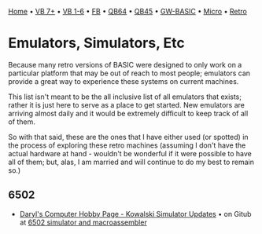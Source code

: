 [Home](https://gotbasic.com) • [VB 7+](vb.md) • [VB 1-6](vb6.md) • [FB](freebasic.md) • [QB64](qb64.md) • [QB45](qb.md) • [GW-BASIC](gw-basic.md) • [Micro](micro.md) • [Retro](retro.md)

# Emulators, Simulators, Etc

Because many retro versions of BASIC were designed to only work on a particular platform that may be out of reach to most people; emulators can provide a great way to experience these systems on current machines.

This list isn't meant to be the all inclusive list of all emulators that exists; rather it is just here to serve as a place to get started. New emulators are arriving almost daily and it would be extremely difficult to keep track of all of them.

So with that said, these are the ones that I have either used (or spotted) in the process of exploring these retro machines (assuming I don't have the actual hardware at hand - wouldn't be wonderful if it were possible to have all of them; but, alas, I am married and will continue to do my best to remain so.)

## 6502

- [Daryl's Computer Hobby Page - Kowalski Simulator Updates](https://sbc.rictor.org/kowalski.html) • on Gitub at [6502 simulator and macroassembler](https://github.com/mikekov/6502)
